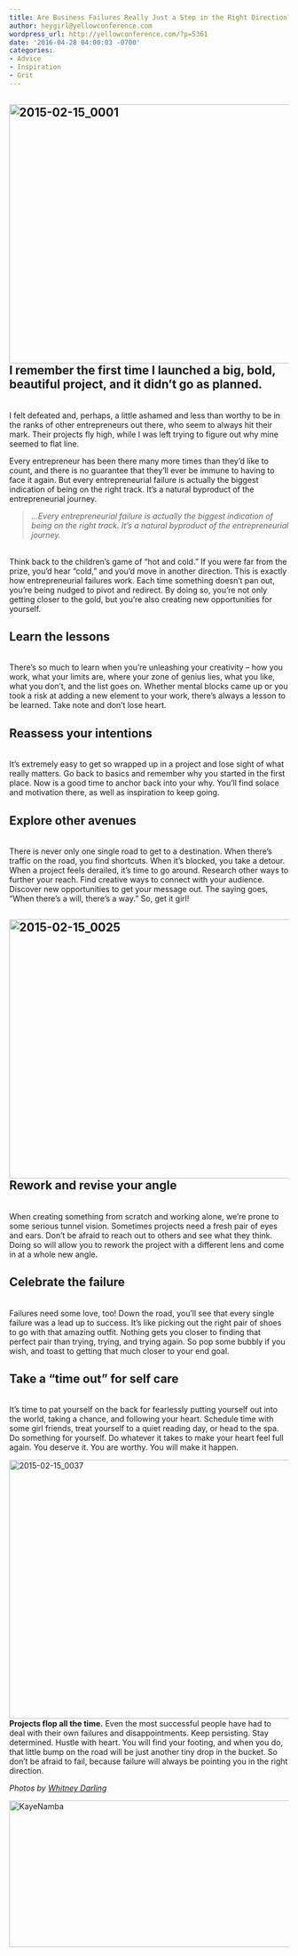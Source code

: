 ```yaml
---
title: Are Business Failures Really Just a Step in the Right Direction?
author: heygirl@yellowconference.com
wordpress_url: http://yellowconference.com/?p=5361
date: '2016-04-28 04:00:03 -0700'
categories:
- Advice
- Inspiration
- Grit
---
```

<h2><a href="http://yellowconference.com/wp-content/uploads/2016/04/2015-02-15_0001.jpg"><img class="aligncenter size-full wp-image-5362" src="http://yellowconference.com/wp-content/uploads/2016/04/2015-02-15_0001.jpg" alt="2015-02-15_0001" width="700" height="466" /></a>I remember the first time I launched a big, bold, beautiful project, and it didn&rsquo;t go as planned.</h2><br />
I felt defeated and, perhaps, a little ashamed and less than worthy to be in the ranks of other entrepreneurs out there, who seem to always hit their mark. Their projects fly high, while I was left trying to figure out why mine seemed to flat line.</p>
<p>Every entrepreneur has been there many more times than they&rsquo;d like to count, and there is no guarantee that they&rsquo;ll ever be immune to having to face it again. But every entrepreneurial failure is actually the biggest indication of being on the right track. It&rsquo;s a natural byproduct of the entrepreneurial journey.</p>
<blockquote><p><em>...Every entrepreneurial failure is actually the biggest indication of being on the right track. It&rsquo;s a natural byproduct of the entrepreneurial journey.</em></blockquote><br />
 Think back to the children&rsquo;s game of &ldquo;hot and cold.&rdquo; If you were far from the prize, you&rsquo;d hear &ldquo;cold,&rdquo; and you&rsquo;d move in another direction. This is exactly how entrepreneurial failures work. Each time something doesn&rsquo;t pan out, you&rsquo;re being nudged to pivot and redirect. By doing so, you&rsquo;re not only getting closer to the gold, but you&rsquo;re also creating new opportunities for yourself. </p>
<h2><strong>Learn the lessons</strong></h2><br />
There&rsquo;s so much to learn when you&rsquo;re unleashing your creativity &ndash; how you work, what your limits are, where your zone of genius lies, what you like, what you don&rsquo;t, and the list goes on. Whether mental blocks came up or you took a risk at adding a new element to your work, there&rsquo;s always a lesson to be learned. Take note and don&rsquo;t lose heart.</p>
<h2><strong>Reassess your intentions</strong></h2><br />
It&rsquo;s extremely easy to get so wrapped up in a project and lose sight of what really matters. Go back to basics and remember why you started in the first place. Now is a good time to anchor back into your why. You&rsquo;ll find solace and motivation there, as well as inspiration to keep going.</p>
<h2><strong>Explore other avenues</strong></h2><br />
There is never only one single road to get to a destination. When there&rsquo;s traffic on the road, you find shortcuts. When it&rsquo;s blocked, you take a detour. When a project feels derailed, it&rsquo;s time to go around. Research other ways to further your reach. Find creative ways to connect with your audience. Discover new opportunities to get your message out. The saying goes, &ldquo;When there&rsquo;s a will, there&rsquo;s a way.&rdquo; So, get it girl!<strong>&nbsp;</strong></p>
<h2><strong><a href="http://yellowconference.com/wp-content/uploads/2016/04/2015-02-15_0025.jpg"><img class="aligncenter size-full wp-image-5363" src="http://yellowconference.com/wp-content/uploads/2016/04/2015-02-15_0025.jpg" alt="2015-02-15_0025" width="700" height="466" /></a>Rework and revise your angle</strong></h2><br />
When creating something from scratch and working alone, we&rsquo;re prone to some serious tunnel vision. Sometimes projects need a fresh pair of eyes and ears. Don&rsquo;t be afraid to reach out to others and see what they think. Doing so will allow you to rework the project with a different lens and come in at a whole new angle.</p>
<h2><strong>Celebrate the failure</strong><strong>&nbsp;</strong></h2><br />
Failures need some love, too! Down the road, you&rsquo;ll see that every single failure was a lead up to success. It&rsquo;s like picking out the right pair of shoes to go with that amazing outfit. Nothing gets you closer to finding that perfect pair than trying, trying, and trying again. So pop some bubbly if you wish, and toast to getting that much closer to your end goal.</p>
<h2><strong>Take a &ldquo;time out&rdquo; for self care</strong></h2><br />
It&rsquo;s time to pat yourself on the back for fearlessly putting yourself out into the world, taking a chance, and following your heart. Schedule time with some girl friends, treat yourself to a quiet reading day, or head to the spa. Do something for yourself. Do whatever it takes to make your heart feel full again. You deserve it. You are worthy. You will make it happen.</p>
<p><a href="http://yellowconference.com/wp-content/uploads/2016/04/2015-02-15_0037.jpg"><img class="aligncenter size-full wp-image-5364" src="http://yellowconference.com/wp-content/uploads/2016/04/2015-02-15_0037.jpg" alt="2015-02-15_0037" width="700" height="466" /></a><strong>Projects flop all the time.</strong> Even the most successful people have had to deal with their own failures and disappointments. Keep persisting. Stay determined. Hustle with heart. You will find your footing, and when you do, that little bump on the road will be just another tiny drop in the bucket. So don&rsquo;t be afraid to fail, because failure will always be pointing you in the right direction.</p>
<p><em>Photos by <a href="http://whitneydarling.com/" target="_blank">Whitney Darling</a></em></p>
<p><a href="http://www.littlegoldenpenguin.com/" target="_blank"><img class="aligncenter size-full wp-image-5369" src="http://yellowconference.com/wp-content/uploads/2016/04/KayeNamba.jpg" alt="KayeNamba" width="700" height="264" /></a></p>

